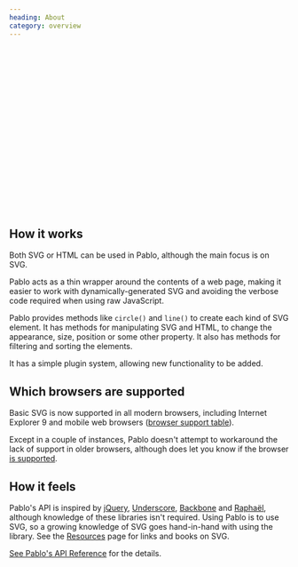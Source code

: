 ```yaml
--- 
heading: About
category: overview
---
```


<div id="mindmap" style="margin-top:40px; height:270px;">
    <script>
        // Load, on DOM ready
        if ('addEventListener' in document){
            document.addEventListener('DOMContentLoaded', function(){
                var script = document.createElement('script');
                document.body.appendChild(script);
                script.src = '/media/pablomap.js';
            }, false);
        }
    </script>
</div>



## How it works

Both SVG or HTML can be used in Pablo, although the main focus is on SVG.

Pablo acts as a thin wrapper around the contents of a web page, making it easier to work with dynamically-generated SVG and avoiding the verbose code required when using raw JavaScript.

Pablo provides methods like `circle()` and `line()` to create each kind of SVG element. It has methods for manipulating SVG and HTML, to change the appearance, size, position or some other property. It also has methods for filtering and sorting the elements.

It has a simple plugin system, allowing new functionality to be added.


## Which browsers are supported

Basic SVG is now supported in all modern browsers, including Internet Explorer 9 and mobile web browsers ([browser support table][browsers]).

Except in a couple of instances, Pablo doesn't attempt to workaround the lack of support in older browsers, although does let you know if the browser [is supported][issupported].


## How it feels

Pablo's API is inspired by [jQuery][jquery], [Underscore][_], [Backbone][backbone] and [Raphaël][raphael], although knowledge of these libraries isn't required. Using Pablo is to use SVG, so a growing knowledge of SVG goes hand-in-hand with using the library. See the [Resources][resources] page for links and books on SVG.

[See Pablo's API Reference][api] for the details.


[browsers]: http://caniuse.com/#search=svg
[issupported]: /api/isSupported/
[jquery]: http://jquery.com
[_]: http://underscorejs.org
[backbone]: http://backbonejs.org
[raphael]: http://raphaeljs.com
[resources]: /resources/
[api]: /api/
